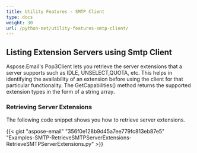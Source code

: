 ```yaml
---
title: Utility Features - SMTP Client
type: docs
weight: 30
url: /python-net/utility-features-smtp-client/
---
```



## **Listing Extension Servers using Smtp Client**
Aspose.Email's Pop3Client lets you retrieve the server extensions that a server supports such as IDLE, UNSELECT,QUOTA, etc. This helps in identifying the availability of an extension before using the client for that particular functionality. The GetCapabilities() method returns the supported extension types in the form of a string array.
### **Retrieving Server Extensions**
The following code snippet shows you how to retrieve server extensions.



{{< gist "aspose-email" "356f0e128b9d45a7ee779fc813eb87e5" "Examples-SMTP-RetrieveSMTPServerExtensions-RetrieveSMTPServerExtensions.py" >}}
